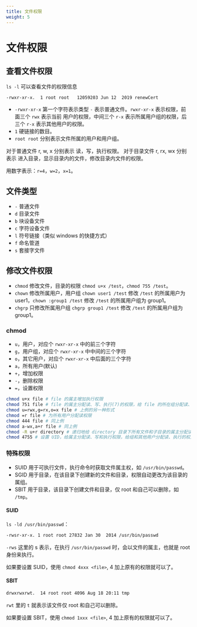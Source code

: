 ```yaml
---
title: 文件权限
weight: 5
---
```


# 文件权限

## 查看文件权限

`ls -l` 可以查看文件的权限信息

```bash
-rwxr-xr-x.  1 root root   12059203 Jun 12  2019 renewCert
```

- `-rwxr-xr-x` 第一个字符表示类型 `-` 表示普通文件。`rwxr-xr-x` 表示权限，前面三个 `rwx` 表示当前
用户的权限，中间三个 `r-x` 表示所属用户组的权限，后三个 `r-x` 表示其他用户的权限。
- `1` 硬链接的数目。
- `root root` 分别表示文件所属的用户和用户组。

对于普通文件 r, w, x 分别表示 读，写，执行权限。
对于目录文件 r, rx, wx 分别表示 进入目录，显示目录内的文件，修改目录内文件的权限。

用数字表示：`r=4`，`w=2`，`x=1`。

## 文件类型

- `-` 普通文件
- `d` 目录文件
- `b` 块设备文件
- `c` 字符设备文件
- `l` 符号链接（类似 windows 的快捷方式）
- `f` 命名管道
- `s` 套接字文件

## 修改文件权限

- `chmod` 修改文件，目录的权限 `chmod u+x /test`，`chmod 755 /test`。
- `chown` 修改所属用户，用户组 `chown user1 /test` 修改 `/test` 的所属用户为 user1，`chown :group1 /test` 修改 `/test` 的所属用户组为 group1。
- `chgrp` 只修改所属用户组 `chgrp group1 /test` 修改 `/test` 的所属用户组为 group1。

### chmod

- `u`，用户，对应个 `rwxr-xr-x` 中的前三个字符
- `g`，用户组，对应个 `rwxr-xr-x` 中中间的三个字符
- `o`，其它用户，对应个 `rwxr-xr-x` 中后面的三个字符
- `a`，所有用户(默认)
- `+`，增加权限
- `-`，删除权限
- `=`，设置权限

```bash
chmod u+x file # file 的属主增加执行权限
chmod 751 file # file 的属主分配读、写、执行(7)的权限，给 file 的所在组分配读、执行(5)的权限，给其他用户分配执行(1)的权限
chmod u=rwx,g=rx,o=x file # 上例的另一种形式
chmod =r file # 为所有用户分配读权限
chmod 444 file # 同上例
chmod a-wx,a+r file # 同上例
chmod -R u+r directory # 递归地给 directory 目录下所有文件和子目录的属主分配读的权限
chmod 4755 # 设置 UID，给属主分配读、写和执行权限，给组和其他用户分配读、执行的权限。
```

### 特殊权限

- SUID 用于可执行文件，执行命令时获取文件属主权，如 `/usr/bin/passwd`。
- SGID 用于目录，在该目录下创建新的文件和目录，权限自动更改为该目录的属组。
- SBIT 用于目录，该目录下创建文件和目录，仅 root 和自己可以删除，如 `/tmp`。

#### SUID

`ls -ld /usr/bin/passwd`：

```bash
-rwsr-xr-x. 1 root root 27832 Jan 30  2014 /usr/bin/passwd
```

`-rws` 这里的 s 表示，在执行 `/usr/bin/passwd` 时，会以文件的属主，也就是 root 身份来执行。

如果要设置 SUID，使用 `chmod 4xxx <file>`, 4 加上原有的权限就可以了。

#### SBIT

```bash
drwxrwxrwt.  14 root root 4096 Aug 18 20:11 tmp
```

`rwt` 里的 `t` 就表示该文件仅 root 和自己可以删除。

如果要设置 SBIT，使用 `chmod 1xxx <file>`, 4 加上原有的权限就可以了。
